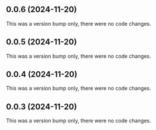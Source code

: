 ## 0.0.6 (2024-11-20)

This was a version bump only, there were no code changes.

## 0.0.5 (2024-11-20)

This was a version bump only, there were no code changes.

## 0.0.4 (2024-11-20)

This was a version bump only, there were no code changes.

## 0.0.3 (2024-11-20)

This was a version bump only, there were no code changes.